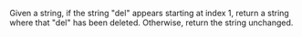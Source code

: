 Given a string, if the string "del" appears starting at index 1, return a string where that "del" has been deleted. Otherwise, return the string unchanged.